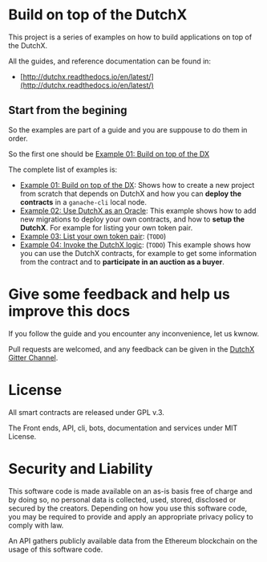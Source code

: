# Build on top of the DutchX
This project is a series of examples on how to build applications on top of the
DutchX.

All the guides, and reference documentation can be found in:
* [http://dutchx.readthedocs.io/en/latest/](http://dutchx.readthedocs.io/en/latest/)

## Start from the begining
So the examples are part of a guide and you are suppouse to do them in order.

So the first one should be [Example 01: Build on top of the DX](https://github.com/gnosis/dx-example-build-on-top-of-dutchx/tree/master/01_build-of-top-of-dx)

The complete list of examples is:
* [Example 01: Build on top of the DX](https://github.com/gnosis/dx-example-build-on-top-of-dutchx/tree/master/01_build-of-top-of-dx): 
Shows how to create a new project from scratch that depends on DutchX and
how you can **deploy the contracts** in a `ganache-cli` local node.
* [Example 02: Use DutchX as an Oracle](https://github.com/gnosis/dx-example-build-on-top-of-dutchx/tree/master/02_use-dx-as-an-oracle): 
This example shows how to add new migrations to deploy your own 
contracts, and how to **setup the DutchX**. For example for listing your own token 
pair.
* [Example 03: List your own token pair](https://github.com/gnosis/dx-example-build-on-top-of-dutchx/tree/master/03_list_your_own_toke_pair):
(`TODO`) 
* [Example 04: Invoke the DutchX logic](https://github.com/gnosis/dx-example-build-on-top-of-dutchx/tree/master/04_invoke-the-dutchx-logic):
(`TODO`) This example shows how you can use the DutchX contracts, for example to
 get some information from the contract and to **participate in an auction as a buyer**.

# Give some feedback and help us improve this docs
If you follow the guide and you encounter any inconvenience, let us kwnow.

Pull requests are welcomed, and any feedback can be given in the 
[DutchX Gitter Channel](https://gitter.im/gnosis/DutchX).

# License
All smart contracts are released under GPL v.3.

The Front ends, API, cli, bots, documentation and services under MIT License.

# Security and Liability
This software code is made available on an as-is basis free of charge and by 
doing so, no personal data is collected, used, stored, disclosed or secured by 
the creators. Depending on how you use this software code, you may be required 
to provide and apply an appropriate privacy policy to comply with law.

An API gathers publicly available data from the Ethereum blockchain on the 
usage of this software code.